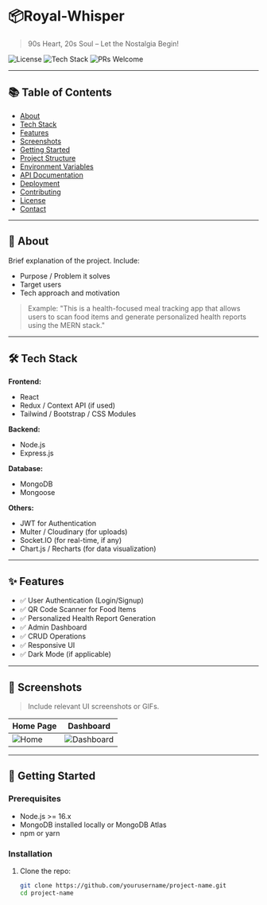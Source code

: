 # 
# 📦Royal-Whisper

> 90s Heart, 20s Soul – Let the Nostalgia Begin!

![License](https://img.shields.io/badge/license-MIT-blue.svg)
![Tech Stack](https://img.shields.io/badge/MERN-Stack-blue)
![PRs Welcome](https://img.shields.io/badge/PRs-welcome-brightgreen.svg)

---

## 📚 Table of Contents

- [About](#about)
- [Tech Stack](#tech-stack)
- [Features](#features)
- [Screenshots](#screenshots)
- [Getting Started](#getting-started)
- [Project Structure](#project-structure)
- [Environment Variables](#environment-variables)
- [API Documentation](#api-documentation)
- [Deployment](#deployment)
- [Contributing](#contributing)
- [License](#license)
- [Contact](#contact)

---

## 📖 About

Brief explanation of the project. Include:
- Purpose / Problem it solves
- Target users
- Tech approach and motivation

> Example:
> "This is a health-focused meal tracking app that allows users to scan food items and generate personalized health reports using the MERN stack."

---

## 🛠 Tech Stack

**Frontend:**
- React
- Redux / Context API (if used)
- Tailwind / Bootstrap / CSS Modules

**Backend:**
- Node.js
- Express.js

**Database:**
- MongoDB
- Mongoose

**Others:**
- JWT for Authentication
- Multer / Cloudinary (for uploads)
- Socket.IO (for real-time, if any)
- Chart.js / Recharts (for data visualization)

---

## ✨ Features

- ✅ User Authentication (Login/Signup)
- ✅ QR Code Scanner for Food Items
- ✅ Personalized Health Report Generation
- ✅ Admin Dashboard
- ✅ CRUD Operations
- ✅ Responsive UI
- ✅ Dark Mode (if applicable)

---

## 📸 Screenshots

> Include relevant UI screenshots or GIFs.

| Home Page | Dashboard |
|----------|-----------|
| ![Home](./screenshots/home.png) | ![Dashboard](./screenshots/dashboard.png) |

---

## 🚀 Getting Started

### Prerequisites

- Node.js >= 16.x
- MongoDB installed locally or MongoDB Atlas
- npm or yarn

### Installation

1. Clone the repo:
   ```bash
   git clone https://github.com/yourusername/project-name.git
   cd project-name
